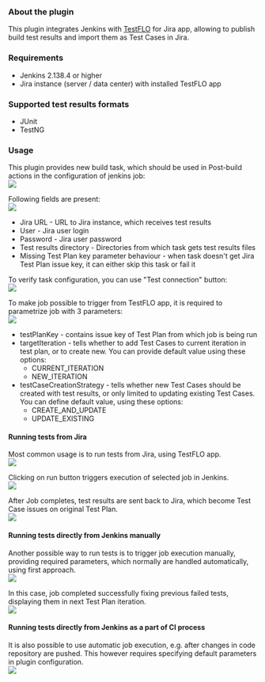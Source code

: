### About the plugin
This plugin integrates Jenkins with [TestFLO](https://marketplace.atlassian.com/apps/1211393/testflo-test-management-for-jira?hosting=datacenter&tab=overview) for Jira app, allowing to publish build test results and import them as Test Cases in Jira.

### Requirements
- Jenkins 2.138.4 or higher
- Jira instance (server / data center) with installed TestFLO app  

### Supported test results formats
- JUnit
- TestNG

### Usage
This plugin provides new build task, which should be used in Post-build actions in the configuration of jenkins job:  
![](docs/images/post_build_action_select.png)

Following fields are present:  
![](docs/images/task_configuration.png)

- Jira URL - URL to Jira instance, which receives test results
- User - Jira user login
- Password - Jira user password
- Test results directory - Directories from which task gets test results files
- Missing Test Plan key parameter behaviour - when task doesn't get Jira Test Plan issue key, it can either skip this task or fail it

To verify task configuration, you can use "Test connection" button:  
![](docs/images/connection_success.png)

To make job possible to trigger from TestFLO app, it is required to parametrize job with 3 parameters:  
![](docs/images/job_parameters.png)
- testPlanKey - contains issue key of Test Plan from which job is being run
- targetIteration - tells whether to add Test Cases to current iteration in test plan, or to create new. You can provide default value using these options: 
    - CURRENT_ITERATION
    - NEW_ITERATION
- testCaseCreationStrategy - tells whether new Test Cases should be created with test results, or only limited to updating existing Test Cases. 
You can define default value, using these options: 
    - CREATE_AND_UPDATE
    - UPDATE_EXISTING

#### Running tests from Jira
Most common usage is to run tests from Jira, using TestFLO app.  
![](docs/images/jira_run.png)

Clicking on run button triggers execution of selected job in Jenkins.  
![](docs/images/jenkins_progress.png)

After Job completes, test results are sent back to Jira, which become Test Case issues on original Test Plan.  
![](docs/images/jira_results.png) 

#### Running tests directly from Jenkins manually
Another possible way to run tests is to trigger job execution manually, providing required parameters, which normally are handled automatically, using first approach.  
![](docs/images/jenkins_manual_run.png)

In this case, job completed successfully fixing previous failed tests, displaying them in next Test Plan iteration.  
![](docs/images/jira_results_next_iteration.png)

#### Running tests directly from Jenkins as a part of CI process
It is also possible to use automatic job execution, e.g. after changes in code repository are pushed. This however requires specifying default parameters in plugin configuration.  
![](docs/images/jenkins_default_parameters.png)